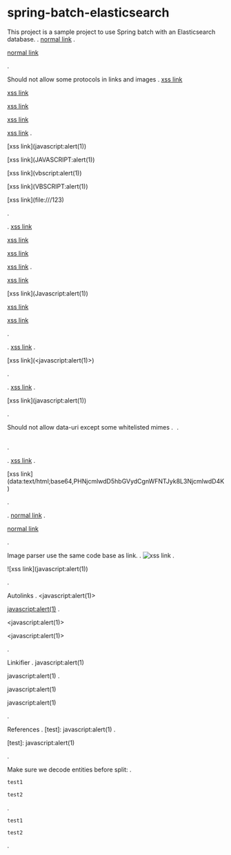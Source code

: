 # spring-batch-elasticsearch
This project is a sample project to use Spring batch with an Elasticsearch database.
.
[normal link](javascript)
.
<p><a href="javascript">normal link</a></p>
.


Should not allow some protocols in links and images
.
[xss link](javascript:alert(1))

[xss link](JAVASCRIPT:alert(1))

[xss link](vbscript:alert(1))

[xss link](VBSCRIPT:alert(1))

[xss link](file:///123)
.
<p>[xss link](javascript:alert(1))</p>
<p>[xss link](JAVASCRIPT:alert(1))</p>
<p>[xss link](vbscript:alert(1))</p>
<p>[xss link](VBSCRIPT:alert(1))</p>
<p>[xss link](file:///123)</p>
.


.
[xss link](&#34;&#62;&#60;script&#62;alert&#40;&#34;xss&#34;&#41;&#60;/script&#62;)

[xss link](&#74;avascript:alert(1))

[xss link](&#x26;#74;avascript:alert(1))

[xss link](\&#74;avascript:alert(1))
.
<p><a href="%22%3E%3Cscript%3Ealert(%22xss%22)%3C/script%3E">xss link</a></p>
<p>[xss link](Javascript:alert(1))</p>
<p><a href="&amp;#74;avascript:alert(1)">xss link</a></p>
<p><a href="&amp;#74;avascript:alert(1)">xss link</a></p>
.

.
[xss link](<javascript:alert(1)>)
.
<p>[xss link](&lt;javascript:alert(1)&gt;)</p>
.

.
[xss link](javascript&#x3A;alert(1))
.
<p>[xss link](javascript:alert(1))</p>
.


Should not allow data-uri except some whitelisted mimes
.
![](data:image/gif;base64,R0lGODlhAQABAIAAAAAAAP///yH5BAEAAAAALAAAAAABAAEAAAIBRAA7)
.
<p><img src="data:image/gif;base64,R0lGODlhAQABAIAAAAAAAP///yH5BAEAAAAALAAAAAABAAEAAAIBRAA7" alt=""></p>
.

.
[xss link](data:text/html;base64,PHNjcmlwdD5hbGVydCgnWFNTJyk8L3NjcmlwdD4K)
.
<p>[xss link](data:text/html;base64,PHNjcmlwdD5hbGVydCgnWFNTJyk8L3NjcmlwdD4K)</p>
.

.
[normal link](/javascript:link)
.
<p><a href="/javascript:link">normal link</a></p>
.


Image parser use the same code base as link.
.
![xss link](javascript:alert(1))
.
<p>![xss link](javascript:alert(1))</p>
.


Autolinks
.
<javascript&#x3A;alert(1)>

<javascript:alert(1)>
.
<p>&lt;javascript:alert(1)&gt;</p>
<p>&lt;javascript:alert(1)&gt;</p>
.


Linkifier
.
javascript&#x3A;alert(1)

javascript:alert(1)
.
<p>javascript:alert(1)</p>
<p>javascript:alert(1)</p>
.


References
.
[test]: javascript:alert(1)
.
<p>[test]: javascript:alert(1)</p>
.


Make sure we decode entities before split:
.
```js&#32;custom-class
test1
```

```js&#x0C;custom-class
test2
```
.
<pre><code class="js">test1
</code></pre>
<pre><code class="js">test2
</code></pre>
.
